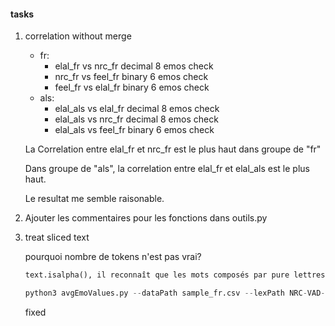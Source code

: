 #### tasks
1. correlation without merge
    - fr:
        - elal_fr vs nrc_fr  decimal 8 emos check
        - nrc_fr vs feel_fr  binary  6 emos check
        - feel_fr vs elal_fr binary  6 emos check
    - als:
        - elal_als vs elal_fr decimal 8 emos check
        - elal_als vs nrc_fr  decimal 8 emos check
        - elal_als vs feel_fr binary  6 emos check

    La Correlation entre elal_fr et nrc_fr est le plus haut dans groupe de "fr"

    Dans groupe de "als", la correlation entre elal_fr et elal_als est le plus haut.

    Le resultat me semble raisonable.

2. Ajouter les commentaires pour les fonctions dans outils.py

3. treat sliced text

    pourquoi nombre de tokens n'est pas vrai?
    ```python
    text.isalpha(), il reconnaît que les mots composés par pure lettres

    python3 avgEmoValues.py --dataPath sample_fr.csv --lexPath NRC-VAD-fr-lexicon.csv --lexNames Valence Dominance Arousal --savePath sample_outputs
    ```
    fixed
